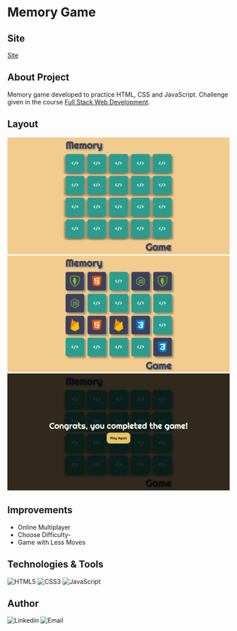 # Memory Game

## Site 
[Site](https://memorygame-zucheli.netlify.app)

## About Project
Memory game developed to practice HTML, CSS and JavaScript. Challenge given in the course [Full Stack Web Development](https://programadorbr.com). 

## Layout
![Screen 1](https://github.com/Zucheli/MemoryGame/blob/main/assets/MemoryGame1.png)
![Screen 2](https://github.com/Zucheli/MemoryGame/blob/main/assets/MemoryGame2.png)
![Screen 3](https://github.com/Zucheli/MemoryGame/blob/main/assets/MemoryGame3.png)

## Improvements
- Online Multiplayer
- Choose Difficulty-
- Game with Less Moves

## Technologies & Tools
![HTML5](https://img.shields.io/badge/HTML5-E34F26?style=for-the-badge&logo=html5&logoColor=white)
![CSS3](https://img.shields.io/badge/CSS3-1572B6?style=for-the-badge&logo=css3&logoColor=white)
![JavaScript](https://img.shields.io/badge/JavaScript-323330?style=for-the-badge&logo=javascript&logoColor=F7DF1E)

## Author
![Linkedin](https://img.shields.io/badge/Mateus_Zucheli-0077B5?style=for-the-badge&logo=linkedin&logoColor=white)
![Email](https://img.shields.io/badge/mateuszucheli@hotmail.com-0078D4?style=for-the-badge&logo=microsoft-outlook&logoColor=white)
